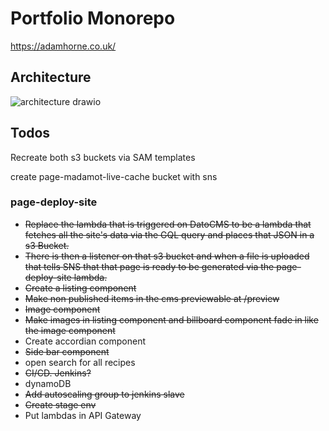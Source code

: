 # Portfolio Monorepo
https://adamhorne.co.uk/

## Architecture

![architecture drawio](https://github.com/madamot/portfolio/assets/36903785/cc4e9241-a3f7-4fcf-a3fd-cc3c0d139179)

## Todos

Recreate both s3 buckets via SAM templates

create page-madamot-live-cache bucket with sns

### page-deploy-site

- ~~Replace the lambda that is triggered on DatoCMS to be a lambda that fetches all the site's data via the GQL query and places that JSON in a s3 Bucket.~~
- ~~There is then a listener on that s3 bucket and when a file is uploaded that tells SNS that that page is ready to be generated via the page-deploy-site lambda.~~
- ~~Create a listing component~~
- ~~Make non published items in the cms previewable at /preview~~
- ~~Image component~~
- ~~Make images in listing component and billboard component fade in like the image component~~
- Create accordian component
- ~~Side bar component~~
- open search for all recipes
- ~~CI/CD. Jenkins?~~
- dynamoDB
- ~~Add autoscaling group to jenkins slave~~
- ~~Create stage env~~
- Put lambdas in API Gateway
